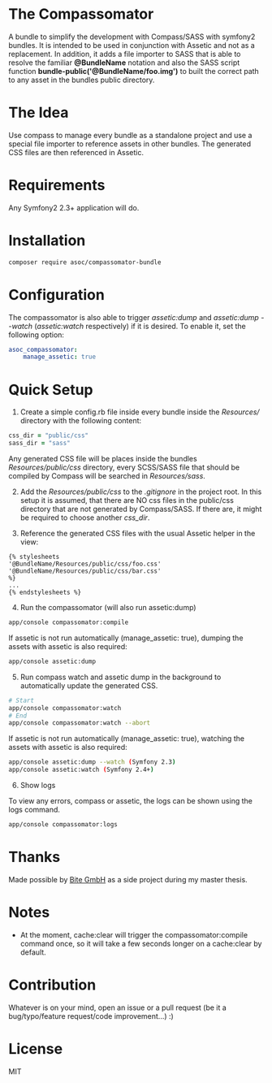 The Compassomator
=================
A bundle to simplify the development with Compass/SASS with symfony2 bundles. It is intended to be used in conjunction with Assetic and not as a replacement. In addition, it adds a file importer to SASS that is able to resolve the familiar **@BundleName** notation and also the SASS script function **bundle-public('@BundleName/foo.img')** to built the correct path to any asset in the bundles public directory.

# The Idea
Use compass to manage every bundle as a standalone project and use a special file importer to reference assets in other bundles. The generated CSS files are then referenced in Assetic.

# Requirements
Any Symfony2 2.3+ application will do.

# Installation
```bash
composer require asoc/compassomator-bundle
```

# Configuration
The compassomator is also able to trigger *assetic:dump* and *assetic:dump --watch* (*assetic:watch* respectively) if it is desired. To enable it, set the following option:

```yaml
asoc_compassomator:
	manage_assetic: true
```

# Quick Setup
1. Create a simple config.rb file inside every bundle inside the *Resources/* directory with the following content:

```ruby
css_dir = "public/css"
sass_dir = "sass"
```

Any generated CSS file will be places inside the bundles *Resources/public/css* directory, every SCSS/SASS file that should be compiled by Compass will be searched in *Resources/sass*.

2. Add the *Resources/public/css* to the *.gitignore* in the project root. In this setup it is assumed, that there are NO css files in the public/css directory that are not generated by Compass/SASS. If there are, it might be required to choose another *css_dir*.

3. Reference the generated CSS files with the usual Assetic helper in the view:

```twig
{% stylesheets
'@BundleName/Resources/public/css/foo.css'
'@BundleName/Resources/public/css/bar.css'
%}
...
{% endstylesheets %}
```

4. Run the compassomator (will also run assetic:dump)

```bash
app/console compassomator:compile
```

If assetic is not run automatically (manage_assetic: true), dumping the assets with assetic is also required:

```bash
app/console assetic:dump
```

5. Run compass watch and assetic dump in the background to automatically update the generated CSS.

```bash
# Start
app/console compassomator:watch
# End
app/console compassomator:watch --abort
```

If assetic is not run automatically (manage_assetic: true), watching the assets with assetic is also required:

```bash
app/console assetic:dump --watch (Symfony 2.3)
app/console assetic:watch (Symfony 2.4+)
```

6. Show logs

To view any errors, compass or assetic, the logs can be shown using the logs command.

```bash
app/console compassomator:logs
```

# Thanks
Made possible by [Bite GmbH](https://www.b-ite.de) as a side project during my master thesis.

# Notes
- At the moment, cache:clear will trigger the compassomator:compile command once, so it will take a few seconds longer on a cache:clear by default.

# Contribution
Whatever is on your mind, open an issue or a pull request (be it a bug/typo/feature request/code improvement...) :)

# License
MIT